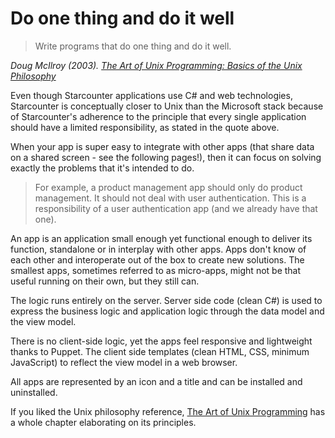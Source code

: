 # Do one thing and do it well

> Write programs that do one thing and do it well.

*Doug McIlroy (2003). [The Art of Unix Programming: Basics of the Unix Philosophy](http://www.catb.org/esr/writings/taoup/html/ch01s06.html)*

Even though Starcounter applications use C# and web technologies, Starcounter is conceptually closer to Unix than  the Microsoft stack because of Starcounter's adherence to the principle that every single application should have a limited responsibility, as stated in the quote above.

<!--For the previous years, many of us have built programs with monolithic frameworks. We have seen these solutions grown significantly over time in answer to multiple business cases presented by our customers. As the software grows, it becomes less and less maintainable. But what is the alternative?-->

When your app is super easy to integrate with other apps (that share data on a shared screen - see the following pages!), then it can focus on solving exactly the problems that it's intended to do.

> For example, a product management app should only do product management. It should not deal with user authentication. This is a responsibility of a user authentication app (and we already have that one).

An app is an application small enough yet functional enough to deliver its function, standalone or in interplay with other apps. Apps don't know of each other and interoperate out of the box to create new solutions. The smallest apps, sometimes referred to as micro-apps, might not be that useful running on their own, but they still can.

The logic runs entirely on the server. Server side code (clean C#) is used to express the business logic and application logic through the data model and the view model.

There is no client-side logic, yet the apps feel responsive and lightweight thanks to Puppet. The client side templates (clean HTML, CSS, minimum JavaScript) to reflect the view model in a web browser.

All apps are represented by an icon and a title and can be installed and uninstalled.

If you liked the Unix philosophy reference, [The Art of Unix Programming](http://www.catb.org/esr/writings/taoup/html/ch01s06.html) has a whole chapter elaborating on its principles.
